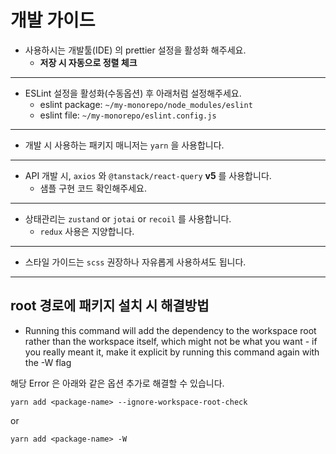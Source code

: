 # 개발 가이드

- 사용하시는 개발툴(IDE) 의 prettier 설정을 활성화 해주세요.
  - __저장 시 자동으로 정렬 체크__

----
- ESLint 설정을 활성화(수동옵션) 후 아래처럼 설정해주세요.
  - eslint package: `~/my-monorepo/node_modules/eslint`
  - eslint file: `~/my-monorepo/eslint.config.js`

----
- 개발 시 사용하는 패키지 매니저는 `yarn` 을 사용합니다.
----
- API 개발 시, `axios` 와 `@tanstack/react-query` __v5__ 를 사용합니다.
  - 샘플 구현 코드 확인해주세요.
----
- 상태관리는 `zustand` or `jotai` or `recoil` 를 사용합니다.
  - `redux` 사용은 지양합니다.
----
- 스타일 가이드는 `scss` 권장하나 자유롭게 사용하셔도 됩니다.
----
## root 경로에 패키지 설치 시 해결방법

- Running this command will add the dependency to the workspace root rather than the workspace itself, which might not be what you want - if you really meant it, make it explicit by running this command again with the -W flag

해당 Error 은 아래와 같은 옵션 추가로 해결할 수 있습니다.

```
yarn add <package-name> --ignore-workspace-root-check
```
or
```
yarn add <package-name> -W
```
